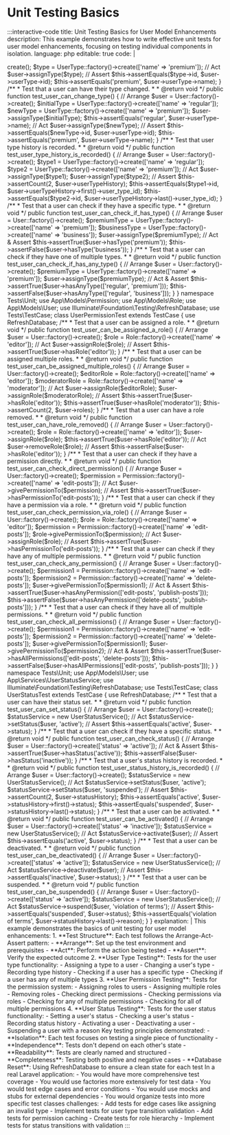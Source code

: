 # Unit Testing Basics

:::interactive-code
title: Unit Testing Basics for User Model Enhancements
description: This example demonstrates how to write effective unit tests for user model enhancements, focusing on testing individual components in isolation.
language: php
editable: true
code: |
  <?php
  
  namespace Tests\Unit;
  
  use App\Models\User;
  use App\Models\UserType;
  use App\Services\UserTypeService;
  use Illuminate\Foundation\Testing\RefreshDatabase;
  use Tests\TestCase;
  
  class UserTypeTest extends TestCase
  {
      use RefreshDatabase;
      
      /**
       * Test that a user can be assigned a type.
       *
       * @return void
       */
      public function test_user_can_be_assigned_a_type()
      {
          // Arrange
          $user = User::factory()->create();
          $type = UserType::factory()->create(['name' => 'premium']);
          
          // Act
          $user->assignType($type);
          
          // Assert
          $this->assertEquals($type->id, $user->userType->id);
          $this->assertEquals('premium', $user->userType->name);
      }
      
      /**
       * Test that a user can have their type changed.
       *
       * @return void
       */
      public function test_user_can_change_type()
      {
          // Arrange
          $user = User::factory()->create();
          $initialType = UserType::factory()->create(['name' => 'regular']);
          $newType = UserType::factory()->create(['name' => 'premium']);
          
          $user->assignType($initialType);
          $this->assertEquals('regular', $user->userType->name);
          
          // Act
          $user->assignType($newType);
          
          // Assert
          $this->assertEquals($newType->id, $user->userType->id);
          $this->assertEquals('premium', $user->userType->name);
      }
      
      /**
       * Test that user type history is recorded.
       *
       * @return void
       */
      public function test_user_type_history_is_recorded()
      {
          // Arrange
          $user = User::factory()->create();
          $type1 = UserType::factory()->create(['name' => 'regular']);
          $type2 = UserType::factory()->create(['name' => 'premium']);
          
          // Act
          $user->assignType($type1);
          $user->assignType($type2);
          
          // Assert
          $this->assertCount(2, $user->userTypeHistory);
          $this->assertEquals($type1->id, $user->userTypeHistory->first()->user_type_id);
          $this->assertEquals($type2->id, $user->userTypeHistory->last()->user_type_id);
      }
      
      /**
       * Test that a user can check if they have a specific type.
       *
       * @return void
       */
      public function test_user_can_check_if_has_type()
      {
          // Arrange
          $user = User::factory()->create();
          $premiumType = UserType::factory()->create(['name' => 'premium']);
          $businessType = UserType::factory()->create(['name' => 'business']);
          
          $user->assignType($premiumType);
          
          // Act & Assert
          $this->assertTrue($user->hasType('premium'));
          $this->assertFalse($user->hasType('business'));
      }
      
      /**
       * Test that a user can check if they have one of multiple types.
       *
       * @return void
       */
      public function test_user_can_check_if_has_any_type()
      {
          // Arrange
          $user = User::factory()->create();
          $premiumType = UserType::factory()->create(['name' => 'premium']);
          
          $user->assignType($premiumType);
          
          // Act & Assert
          $this->assertTrue($user->hasAnyType(['regular', 'premium']));
          $this->assertFalse($user->hasAnyType(['regular', 'business']));
      }
  }
  
  namespace Tests\Unit;
  
  use App\Models\Permission;
  use App\Models\Role;
  use App\Models\User;
  use Illuminate\Foundation\Testing\RefreshDatabase;
  use Tests\TestCase;
  
  class UserPermissionTest extends TestCase
  {
      use RefreshDatabase;
      
      /**
       * Test that a user can be assigned a role.
       *
       * @return void
       */
      public function test_user_can_be_assigned_a_role()
      {
          // Arrange
          $user = User::factory()->create();
          $role = Role::factory()->create(['name' => 'editor']);
          
          // Act
          $user->assignRole($role);
          
          // Assert
          $this->assertTrue($user->hasRole('editor'));
      }
      
      /**
       * Test that a user can be assigned multiple roles.
       *
       * @return void
       */
      public function test_user_can_be_assigned_multiple_roles()
      {
          // Arrange
          $user = User::factory()->create();
          $editorRole = Role::factory()->create(['name' => 'editor']);
          $moderatorRole = Role::factory()->create(['name' => 'moderator']);
          
          // Act
          $user->assignRole($editorRole);
          $user->assignRole($moderatorRole);
          
          // Assert
          $this->assertTrue($user->hasRole('editor'));
          $this->assertTrue($user->hasRole('moderator'));
          $this->assertCount(2, $user->roles);
      }
      
      /**
       * Test that a user can have a role removed.
       *
       * @return void
       */
      public function test_user_can_have_role_removed()
      {
          // Arrange
          $user = User::factory()->create();
          $role = Role::factory()->create(['name' => 'editor']);
          
          $user->assignRole($role);
          $this->assertTrue($user->hasRole('editor'));
          
          // Act
          $user->removeRole($role);
          
          // Assert
          $this->assertFalse($user->hasRole('editor'));
      }
      
      /**
       * Test that a user can check if they have a permission directly.
       *
       * @return void
       */
      public function test_user_can_check_direct_permission()
      {
          // Arrange
          $user = User::factory()->create();
          $permission = Permission::factory()->create(['name' => 'edit-posts']);
          
          // Act
          $user->givePermissionTo($permission);
          
          // Assert
          $this->assertTrue($user->hasPermissionTo('edit-posts'));
      }
      
      /**
       * Test that a user can check if they have a permission via a role.
       *
       * @return void
       */
      public function test_user_can_check_permission_via_role()
      {
          // Arrange
          $user = User::factory()->create();
          $role = Role::factory()->create(['name' => 'editor']);
          $permission = Permission::factory()->create(['name' => 'edit-posts']);
          
          $role->givePermissionTo($permission);
          
          // Act
          $user->assignRole($role);
          
          // Assert
          $this->assertTrue($user->hasPermissionTo('edit-posts'));
      }
      
      /**
       * Test that a user can check if they have any of multiple permissions.
       *
       * @return void
       */
      public function test_user_can_check_any_permission()
      {
          // Arrange
          $user = User::factory()->create();
          $permission1 = Permission::factory()->create(['name' => 'edit-posts']);
          $permission2 = Permission::factory()->create(['name' => 'delete-posts']);
          
          $user->givePermissionTo($permission1);
          
          // Act & Assert
          $this->assertTrue($user->hasAnyPermission(['edit-posts', 'publish-posts']));
          $this->assertFalse($user->hasAnyPermission(['delete-posts', 'publish-posts']));
      }
      
      /**
       * Test that a user can check if they have all of multiple permissions.
       *
       * @return void
       */
      public function test_user_can_check_all_permissions()
      {
          // Arrange
          $user = User::factory()->create();
          $permission1 = Permission::factory()->create(['name' => 'edit-posts']);
          $permission2 = Permission::factory()->create(['name' => 'delete-posts']);
          
          $user->givePermissionTo($permission1);
          $user->givePermissionTo($permission2);
          
          // Act & Assert
          $this->assertTrue($user->hasAllPermissions(['edit-posts', 'delete-posts']));
          $this->assertFalse($user->hasAllPermissions(['edit-posts', 'publish-posts']));
      }
  }
  
  namespace Tests\Unit;
  
  use App\Models\User;
  use App\Services\UserStatusService;
  use Illuminate\Foundation\Testing\RefreshDatabase;
  use Tests\TestCase;
  
  class UserStatusTest extends TestCase
  {
      use RefreshDatabase;
      
      /**
       * Test that a user can have their status set.
       *
       * @return void
       */
      public function test_user_can_set_status()
      {
          // Arrange
          $user = User::factory()->create();
          $statusService = new UserStatusService();
          
          // Act
          $statusService->setStatus($user, 'active');
          
          // Assert
          $this->assertEquals('active', $user->status);
      }
      
      /**
       * Test that a user can check if they have a specific status.
       *
       * @return void
       */
      public function test_user_can_check_status()
      {
          // Arrange
          $user = User::factory()->create(['status' => 'active']);
          
          // Act & Assert
          $this->assertTrue($user->hasStatus('active'));
          $this->assertFalse($user->hasStatus('inactive'));
      }
      
      /**
       * Test that a user's status history is recorded.
       *
       * @return void
       */
      public function test_user_status_history_is_recorded()
      {
          // Arrange
          $user = User::factory()->create();
          $statusService = new UserStatusService();
          
          // Act
          $statusService->setStatus($user, 'active');
          $statusService->setStatus($user, 'suspended');
          
          // Assert
          $this->assertCount(2, $user->statusHistory);
          $this->assertEquals('active', $user->statusHistory->first()->status);
          $this->assertEquals('suspended', $user->statusHistory->last()->status);
      }
      
      /**
       * Test that a user can be activated.
       *
       * @return void
       */
      public function test_user_can_be_activated()
      {
          // Arrange
          $user = User::factory()->create(['status' => 'inactive']);
          $statusService = new UserStatusService();
          
          // Act
          $statusService->activate($user);
          
          // Assert
          $this->assertEquals('active', $user->status);
      }
      
      /**
       * Test that a user can be deactivated.
       *
       * @return void
       */
      public function test_user_can_be_deactivated()
      {
          // Arrange
          $user = User::factory()->create(['status' => 'active']);
          $statusService = new UserStatusService();
          
          // Act
          $statusService->deactivate($user);
          
          // Assert
          $this->assertEquals('inactive', $user->status);
      }
      
      /**
       * Test that a user can be suspended.
       *
       * @return void
       */
      public function test_user_can_be_suspended()
      {
          // Arrange
          $user = User::factory()->create(['status' => 'active']);
          $statusService = new UserStatusService();
          
          // Act
          $statusService->suspend($user, 'violation of terms');
          
          // Assert
          $this->assertEquals('suspended', $user->status);
          $this->assertEquals('violation of terms', $user->statusHistory->last()->reason);
      }
  }
explanation: |
  This example demonstrates the basics of unit testing for user model enhancements:
  
  1. **Test Structure**: Each test follows the Arrange-Act-Assert pattern:
     - **Arrange**: Set up the test environment and prerequisites
     - **Act**: Perform the action being tested
     - **Assert**: Verify the expected outcome
  
  2. **User Type Testing**: Tests for the user type functionality:
     - Assigning a type to a user
     - Changing a user's type
     - Recording type history
     - Checking if a user has a specific type
     - Checking if a user has any of multiple types
  
  3. **User Permission Testing**: Tests for the permission system:
     - Assigning roles to users
     - Assigning multiple roles
     - Removing roles
     - Checking direct permissions
     - Checking permissions via roles
     - Checking for any of multiple permissions
     - Checking for all of multiple permissions
  
  4. **User Status Testing**: Tests for the user status functionality:
     - Setting a user's status
     - Checking a user's status
     - Recording status history
     - Activating a user
     - Deactivating a user
     - Suspending a user with a reason
  
  Key testing principles demonstrated:
  
  - **Isolation**: Each test focuses on testing a single piece of functionality
  - **Independence**: Tests don't depend on each other's state
  - **Readability**: Tests are clearly named and structured
  - **Completeness**: Testing both positive and negative cases
  - **Database Reset**: Using RefreshDatabase to ensure a clean state for each test
  
  In a real Laravel application:
  - You would have more comprehensive test coverage
  - You would use factories more extensively for test data
  - You would test edge cases and error conditions
  - You would use mocks and stubs for external dependencies
  - You would organize tests into more specific test classes
challenges:
  - Add tests for edge cases like assigning an invalid type
  - Implement tests for user type transition validation
  - Add tests for permission caching
  - Create tests for role hierarchy
  - Implement tests for status transitions with validation
:::
